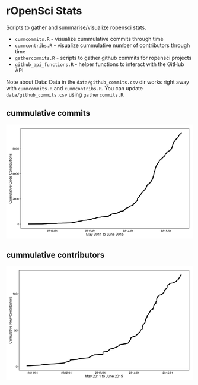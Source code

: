 rOpenSci Stats
==============

Scripts to gather and summarise/visualize ropensci stats.

* `cummcommits.R` - visualize cummulative commits through time
* `cummcontribs.R` - visualize cummulative number of contributors through time
* `gathercommits.R` - scripts to gather github commits for ropensci projects
* `github_api_functions.R` - helper functions to interact with the GitHub API

Note about Data: Data in the `data/github_commits.csv` dir works right away with 
`cummcommits.R` and  `cummcontribs.R`. You can update `data/github_commits.csv` using
`gathercommits.R`.

## cummulative commits

![cumcommits](assets/img/cummcommits.png)

## cummulative contributors

![cumcontribs](assets/img/cummcontribs.png)
